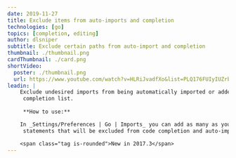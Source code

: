 ```yaml
---
date: 2019-11-27
title: Exclude items from auto-imports and completion
technologies: [go]
topics: [completion, editing]
author: dlsniper
subtitle: Exclude certain paths from auto-import and completion
thumbnail: ./thumbnail.png
cardThumbnail: ./card.png
shortVideo:
  poster: ./thumbnail.png
  url: https://www.youtube.com/watch?v=HLRiJvadfXo&list=PLQ176FUIyIUZrbrlz4AY1V8VzBJKZyVlW&index=46
leadin: |
    Exclude undesired imports from being automatically imported or added to
     completion list.
     
     **How to use:**

    In _Settings/Preferences | Go | Imports_ you can add as many as you want import 
     statements that will be excluded from code completion and auto-import.

    <span class="tag is-rounded">New in 2017.3</span>
---
```

